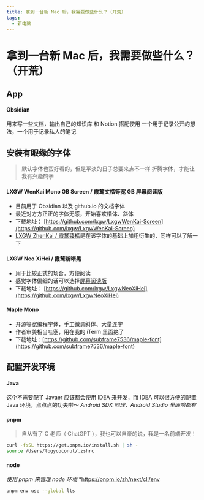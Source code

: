 ```yaml
---
title: 拿到一台新 Mac 后，我需要做些什么？（开荒）
tags:
  - 新电脑
---
```


# 拿到一台新 Mac 后，我需要做些什么？（开荒）

## App

#### Obsidian

用来写一些文档，输出自己的知识库
和 Notion 搭配使用
一个用于记录公开的想法，一个用于记录私人的笔记

## 安装有眼缘的字体

>  默认字体也蛮好看的，但是平淡的日子总要来点不一样
>  折腾字体，才能让我有兴趣码字

#### LXGW WenKai Mono GB Screen / 霞鹜文楷等宽 GB 屏幕阅读版

- 目前用于 Obsidian 以及 github.io 的文档字体
- 最近对方方正正的字体无感，开始喜欢楷体、斜体
- 下载地址： [https://github.com/lxgw/LxgwWenKai-Screen](https://github.com/lxgw/LxgwWenKai-Screen)
- [LXGW ZhenKai / 霞鹜臻楷](https://github.com/lxgw/LxgwZhenKai)是在该字体的基础上加粗衍生的，同样可以了解一下

#### LXGW Neo XiHei / 霞鹜新晰黑

- 用于比较正式的场合，方便阅读
- 感觉字体偏细的话可以选择[屏幕阅读版](https://github.com/lxgw/LxgwNeoXiZhi-Screen)
- 下载地址： [https://github.com/lxgw/LxgwNeoXiHei](https://github.com/lxgw/LxgwNeoXiHei)

#### Maple Mono

- 开源等宽编程字体，手工微调斜体、大量连字
- 作者审美相当哇塞，用在我的 iTerm 里面绝了
- 下载地址：[https://github.com/subframe7536/maple-font](https://github.com/subframe7536/maple-font)

## 配置开发环境

#### Java

这个不需要配了
Javaer 应该都会使用 IDEA 来开发，而 IDEA 可以很方便的配置 Java 环境，点点点的功夫啦～
*Android SDK 同理，Android Studio 里面啥都有*

#### pnpm

> 自从有了 C 老师（ ChatGPT ），我也可以自豪的说，我是一名前端开发！

```bash
curl -fsSL https://get.pnpm.io/install.sh | sh -
source /Users/logycoconut/.zshrc
```

#### node

*使用 pnpm 来管理 node 环境*
*https://pnpm.io/zh/next/cli/env

```bash
pnpm env use --global lts
```
